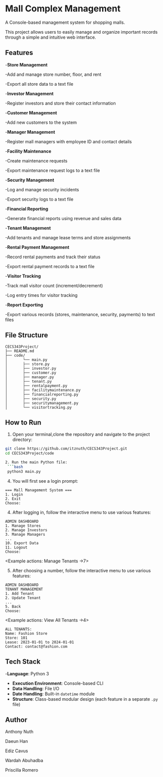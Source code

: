 # Mall Complex Management

A Console-based management system for shopping malls.

This project allows users to easily manage and organize important records through a simple and intuitive web interface.

## Features

-**Store Management**

  -Add and manage store number, floor, and rent

  -Export all store data to a text file

-**Investor Management**

  -Register investors and store their contact information

-**Customer Management**

  -Add new customers to the system

-**Manager Management**

  -Register mall managers with employee ID and contact details

-**Facility Maintenance**

  -Create maintenance requests

  -Export maintenance request logs to a text file

-**Security Management**

  -Log and manage security incidents

  -Export security logs to a text file

-**Financial Reporting**

  -Generate financial reports using revenue and sales data

-**Tenant Management**

  -Add tenants and manage lease terms and store assignments

-**Rental Payment Management**

  -Record rental payments and track their status 

  -Export rental payment records to a text file

-**Visitor Tracking**

  -Track mall visitor count (increment/decrement)

  -Log entry times for visitor tracking

-**Report Exporting**

  -Export various records (stores, maintenance, security, payments) to text files






## File Structure
```plaintext
CECS343Project/
├── README.md
├── code/
│       └── main.py
│       ├── store.py
│       ├── investor.py
│       ├── customer.py
│       ├── manager.py
│       ├── tenant.py
│       ├── rentalpayment.py
│       ├── facilitymaintenance.py
│       ├── financialreporting.py
│       ├── security.py
│       ├── securitymanagement.py
│       └── visitortracking.py
```


## How to Run
1. Open your terminal,clone the repository and navigate to the project directory:
```bash
git clone https://github.com/itznuth/CECS343Project.git
cd CECS343Project/code

2. Run the main Python file:
 ```bash
 python3 main.py
```
4. You will first see a login prompt:
```text
=== Mall Management System ===
1. Login
2. Exit
Choose: 
```

4. After logging in, follow the interactive menu to use various features:
```text
ADMIN DASHBOARD
1. Manage Stores
2. Manage Investors
3. Manage Managers
...
10. Export Data
11. Logout
Choose: 
```
<Example actions: Manage Tenants ->7>

5. After choosing a number, follow the interactive menu to use various features:
```text
ADMIN DASHBOARD
TENANT MANAGEMENT
1. Add Tenant
2. Update Tenant
...
5. Back
Choose: 
```

<Example actions: View All Tenants ->4>
```text
ALL TENANTS:
Name: Fashion Store
Store: 101
Lease: 2023-01-01 to 2024-01-01
Contact: contact@fashion.com
```




## Tech Stack
-**Language**: Python 3  
- **Execution Environment**: Console-based CLI  
- **Data Handling**: File I/O  
- **Date Handling**: Built-in `datetime` module  
- **Structure**: Class-based modular design (each feature in a separate `.py` file)

## Author
Anthony Nuth

Daeun Han

Ediz Cavus

Wardah Abuhadba

Priscilla Romero

